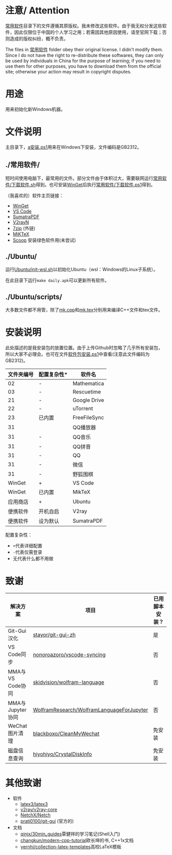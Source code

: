 # 注意/ Attention
[常用软件](常用软件/)目录下的文件遵循其原版权。我未修改这些软件。由于我无权分发这些软件，因此仅限位于中国的个人学习之用；若需因其他原因使用，请至官网下载；否则造成的版权纠纷，概不负责。

The files in [常用软件](常用软件/) folder obey their original license. I didn't modify them. Since I do not have the right to re-distribute these softwares, they can only be used by individuals in China for the purpose of learning; if you need to use them for other purposes, you have to download them from the official site; otherwise your action may result in copyright disputes.

# 用途
用来初始化新Windows机器。

# 文件说明
主目录下，[a安装.ps1](a安装.ps1)用来在Windows下安装，文件编码是GB2312。

## ./常用软件/
短时间使用电脑下，最常用的文件。部分文件由于体积过大，需要联网运行[常用软件/下载软件.sh](常用软件/下载软件.sh)得到。也可安装[WinGet](常用软件/winget%20v0.1.appxbundle)后执行[常用软件/下载软件.ps1](常用软件/下载软件.ps1)得到。

（我喜欢的）软件主页链接：
- [WinGet](https://github.com/microsoft/winget-cli)
- [VS Code](https://github.com/microsoft/vscode)
- [SumatraPDF](https://github.com/sumatrapdfreader/sumatrapdf)
- [V2rayN](https://github.com/2dust/v2rayN)
- [7zip](https://www.7-zip.org/) (外链)
- [MiKTeX](https://github.com/MiKTeX/miktex)
- [Scoop](https://github.com/lukesampson/scoop) 安装绿色软件用(未尝试)

## ./Ubuntu/
运行[Ubuntu/init-wsl.sh](Ubuntu/init-wsl.sh)以初始化Ubuntu（wsl：Windows的Linux子系统）。

在此目录下运行`make daily.apk`可以更新所有软件。
## ./Ubuntu/scripts/
大多数文件都不用管，除了[mk.cpp](Ubuntu/scripts/mk.cpp)和[mk.tex](Ubuntu/scripts/mk.tex)分别用来编译C++文件和tex文件。

# 安装说明
此处描述的是我安装包的放置位置。由于上传Github时忽略了几乎所有安装包，所以大家不必理会。也可在文件[软件包安装.ps1](其他脚本/安装/软件包安装.ps1)中查看(注意此文件编码为GB2312)。

| 文件夹编号 | 配置复杂性* | 软件名       |
| - | - | -  |
| 02         | -           | Mathematica  |
| 03         | -           | Rescuetime   |
| 21         | -           | Google Drive |
| 22         | -           | uTorrent     |
| 23         | 已内置      | FreeFileSync |
| 31         |             | QQ播放器     |
| 31         | -           | QQ音乐       |
| 31         | -           | QQ拼音       |
| 31         | -           | QQ           |
| 31         | -           | 微信         |
| 31         | -           | 野狐围棋     |
| WinGet     | +           | VS Code      |
| WinGet     | 已内置      | MikTeX       |
| 应用商店   | +           | Ubuntu       |
| 便携软件   | 开机自启    | V2ray        |
| 便携软件   | 设为默认    | SumatraPDF   |

配置复杂性：
* `+`代表详细配置
* `-`代表仅需登录
* 无代表什么都不用做

<!--
> FreeFileSync  
>> 全局设置->勾选“复制锁定文件”  
>> 或者将如下行的false改为true:  
>> File: %APPDATA%/FreeFileSync  
>> `<CopyLockedFiles Enabled="false"/>` 
 -->

# 致谢
| 解决方案 | 项目 | 已用脚本安装？ |
| - | - | - |
| Git-Gui汉化 | [stayor/git-gui-zh](https://github.com/stayor/git-gui-zh) | 是 |
| VS Code同步 | [nonoroazoro/vscode-syncing](https://github.com/nonoroazoro/vscode-syncing) | 否 |
| MMA与VS Code协同 | [skidvision/wolfram-language](https://github.com/skidvision/wolfram-language) | 否 |
| MMA与Jupyter协同 | [WolframResearch/WolframLanguageForJupyter](https://github.com/WolframResearch/WolframLanguageForJupyter) | 否 |
| WeChat图片清理 | [blackboxo/CleanMyWechat](https://github.com/blackboxo/CleanMyWechat) | 免安装 |
| 磁盘信息查询 | [hiyohiyo/CrystalDiskInfo](https://github.com/hiyohiyo/CrystalDiskInfo) | 免安装 |

# 其他致谢
- 软件
	- [latex3/latex3](https://github.com/latex3/latex3)
	- [v2ray/v2ray-core](https://github.com/v2ray/v2ray-core)
	- [NetchX/Netch](https://github.com/NetchX/Netch)
	- [prati0100/git-gui](https://github.com/prati0100/git-gui) (官方的)
- 文档
	- [qinjx/30min_guides](https://github.com/qinjx/30min_guides)覃健祥的学习笔记(Shell入门)
	- [changkun/modern-cpp-tutorial](https://github.com/changkun/modern-cpp-tutorial)欧长坤的书, C++1x文档
	- [yernhi/collection-latex-templates](https://github.com/yernhi/collection-latex-templates)高校LaTeX模板